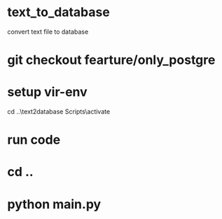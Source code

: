 # text_to_database
convert text file to database 

# git checkout fearture/only_postgre

# setup vir-env
cd ..\text2database
Scripts\activate

# run code
# cd ..
# python main.py
